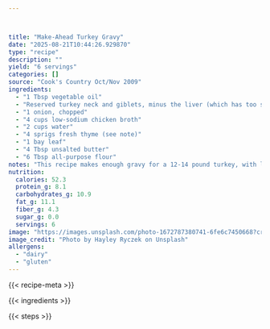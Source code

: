 ```yaml
---



title: "Make-Ahead Turkey Gravy"
date: "2025-08-21T10:44:26.929870"
type: "recipe"
description: ""
yield: "6 servings"
categories: []
source: "Cook's Country Oct/Nov 2009"
ingredients:
  - "1 Tbsp vegetable oil"
  - "Reserved turkey neck and giblets, minus the liver (which has too strong of flavor)"
  - "1 onion, chopped"
  - "4 cups low-sodium chicken broth"
  - "2 cups water"
  - "4 sprigs fresh thyme (see note)"
  - "1 bay leaf"
  - "4 Tbsp unsalted butter"
  - "6 Tbsp all-purpose flour"
notes: "This recipe makes enough gravy for a 12-14 pound turkey, with leftovers. Left-overs can be refrigerated for up to three days or frozen for up to 2 months. Dried thyme may be substituted for the fresh."
nutrition:
  calories: 52.3
  protein_g: 8.1
  carbohydrates_g: 10.9
  fat_g: 11.1
  fiber_g: 4.3
  sugar_g: 0.0
  servings: 6
image: "https://images.unsplash.com/photo-1672787380741-6fe6c7450668?crop=entropy&cs=tinysrgb&fit=max&fm=jpg&ixid=M3w3OTQ5MzV8MHwxfHNlYXJjaHwxfHxtYWtlLWFoZWFkJTIwdHVya2V5JTIwZ3JhdnklMjBmb29kfGVufDF8MHx8fDE3NTU3OTU5MTZ8MA&ixlib=rb-4.1.0&q=80&w=1080"
image_credit: "Photo by Hayley Ryczek on Unsplash"
allergens:
  - "dairy"
  - "gluten"
---
```


{{< recipe-meta >}}

{{< ingredients >}}

{{< steps >}}
